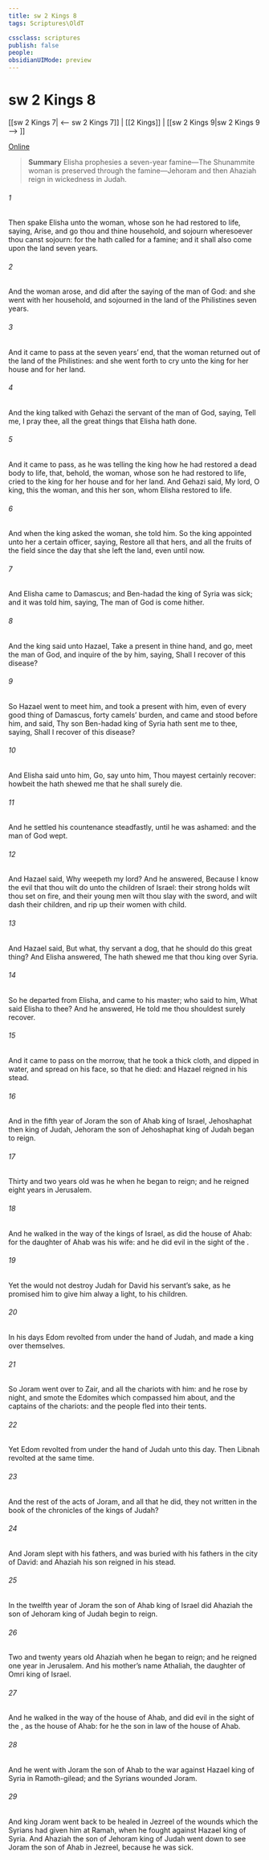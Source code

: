 ```yaml
---
title: sw 2 Kings 8
tags: Scriptures\OldT

cssclass: scriptures
publish: false
people:
obsidianUIMode: preview
---
```


# sw 2 Kings 8
[[sw 2 Kings 7| <-- sw 2 Kings 7]] | [[2 Kings]] | [[sw 2 Kings 9|sw 2 Kings 9 --> ]]

[Online](https://churchofjesuschrist.org/study/scriptures/ot/2-kgs/8?lang=eng)

> __Summary__
Elisha prophesies a seven-year famine—The Shunammite woman is preserved through the famine—Jehoram and then Ahaziah reign in wickedness in Judah.

###### 1 
Then spake Elisha unto the woman, whose son he had restored to life, saying, Arise, and go thou and thine household, and sojourn wheresoever thou canst sojourn: for the  hath called for a famine; and it shall also come upon the land seven years.

###### 2 
And the woman arose, and did after the saying of the man of God: and she went with her household, and sojourned in the land of the Philistines seven years.

###### 3 
And it came to pass at the seven years’ end, that the woman returned out of the land of the Philistines: and she went forth to cry unto the king for her house and for her land.

###### 4 
And the king talked with Gehazi the servant of the man of God, saying, Tell me, I pray thee, all the great things that Elisha hath done.

###### 5 
And it came to pass, as he was telling the king how he had restored a dead body to life, that, behold, the woman, whose son he had restored to life, cried to the king for her house and for her land. And Gehazi said, My lord, O king, this  the woman, and this  her son, whom Elisha restored to life.

###### 6 
And when the king asked the woman, she told him. So the king appointed unto her a certain officer, saying, Restore all that  hers, and all the fruits of the field since the day that she left the land, even until now.

###### 7 
And Elisha came to Damascus; and Ben-hadad the king of Syria was sick; and it was told him, saying, The man of God is come hither.

###### 8 
And the king said unto Hazael, Take a present in thine hand, and go, meet the man of God, and inquire of the  by him, saying, Shall I recover of this disease?

###### 9 
So Hazael went to meet him, and took a present with him, even of every good thing of Damascus, forty camels’ burden, and came and stood before him, and said, Thy son Ben-hadad king of Syria hath sent me to thee, saying, Shall I recover of this disease?

###### 10 
And Elisha said unto him, Go, say unto him, Thou mayest certainly recover: howbeit the  hath shewed me that he shall surely die.

###### 11 
And he settled his countenance steadfastly, until he was ashamed: and the man of God wept.

###### 12 
And Hazael said, Why weepeth my lord? And he answered, Because I know the evil that thou wilt do unto the children of Israel: their strong holds wilt thou set on fire, and their young men wilt thou slay with the sword, and wilt dash their children, and rip up their women with child.

###### 13 
And Hazael said, But what,  thy servant a dog, that he should do this great thing? And Elisha answered, The  hath shewed me that thou  king over Syria.

###### 14 
So he departed from Elisha, and came to his master; who said to him, What said Elisha to thee? And he answered, He told me  thou shouldest surely recover.

###### 15 
And it came to pass on the morrow, that he took a thick cloth, and dipped  in water, and spread  on his face, so that he died: and Hazael reigned in his stead.

###### 16 
And in the fifth year of Joram the son of Ahab king of Israel, Jehoshaphat  then king of Judah, Jehoram the son of Jehoshaphat king of Judah began to reign.

###### 17 
Thirty and two years old was he when he began to reign; and he reigned eight years in Jerusalem.

###### 18 
And he walked in the way of the kings of Israel, as did the house of Ahab: for the daughter of Ahab was his wife: and he did evil in the sight of the .

###### 19 
Yet the  would not destroy Judah for David his servant’s sake, as he promised him to give him alway a light,  to his children.

###### 20 
In his days Edom revolted from under the hand of Judah, and made a king over themselves.

###### 21 
So Joram went over to Zair, and all the chariots with him: and he rose by night, and smote the Edomites which compassed him about, and the captains of the chariots: and the people fled into their tents.

###### 22 
Yet Edom revolted from under the hand of Judah unto this day. Then Libnah revolted at the same time.

###### 23 
And the rest of the acts of Joram, and all that he did,  they not written in the book of the chronicles of the kings of Judah?

###### 24 
And Joram slept with his fathers, and was buried with his fathers in the city of David: and Ahaziah his son reigned in his stead.

###### 25 
In the twelfth year of Joram the son of Ahab king of Israel did Ahaziah the son of Jehoram king of Judah begin to reign.

###### 26 
Two and twenty years old  Ahaziah when he began to reign; and he reigned one year in Jerusalem. And his mother’s name  Athaliah, the daughter of Omri king of Israel.

###### 27 
And he walked in the way of the house of Ahab, and did evil in the sight of the , as  the house of Ahab: for he  the son in law of the house of Ahab.

###### 28 
And he went with Joram the son of Ahab to the war against Hazael king of Syria in Ramoth-gilead; and the Syrians wounded Joram.

###### 29 
And king Joram went back to be healed in Jezreel of the wounds which the Syrians had given him at Ramah, when he fought against Hazael king of Syria. And Ahaziah the son of Jehoram king of Judah went down to see Joram the son of Ahab in Jezreel, because he was sick.

